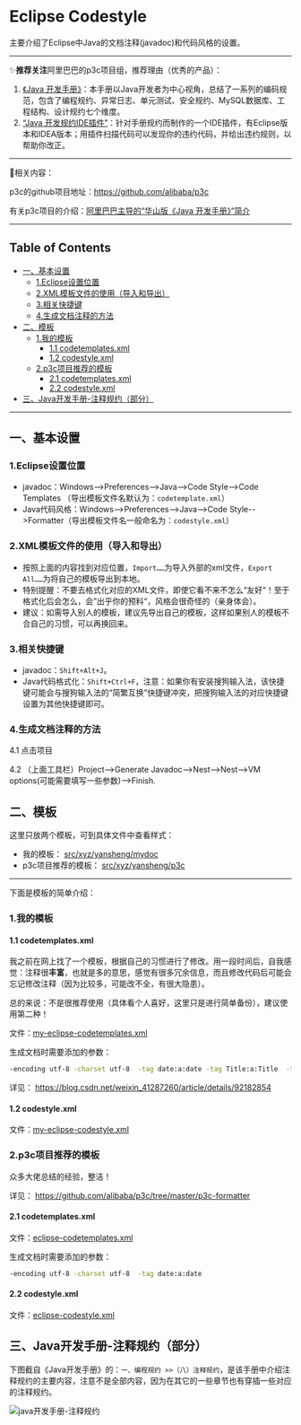 # Eclipse Codestyle

主要介绍了Eclipse中Java的文档注释(javadoc)和代码风格的设置。

---
:sparkles:**推荐关注**阿里巴巴的p3c项目组，推荐理由（优秀的产品）：
1. [《Java 开发手册》](<https://github.com/alibaba/p3c/blob/master/阿里巴巴Java开发手册（华山版）.pdf>)：本手册以Java开发者为中心视角，总结了一系列的编码规范，包含了编程规约、异常日志、单元测试、安全规约、MySQL数据库、工程结构、设计规约七个维度。
2. [“Java 开发规约IDE插件”](https://github.com/alibaba/p3c)：针对手册规约而制作的一个IDE插件，有Eclipse版本和IDEA版本；用插件扫描代码可以发现你的违约代码，并给出违约规则，以帮助你改正。

---

:link:相关内容：

p3c的github项目地址：<https://github.com/alibaba/p3c>

有关p3c项目的介绍：[阿里巴巴主导的“华山版《Java 开发手册》”简介](<https://blog.csdn.net/weixin_41287260/article/details/92185040>)

---

## Table of Contents

* [一、基本设置](#%E4%B8%80%E5%9F%BA%E6%9C%AC%E8%AE%BE%E7%BD%AE)
  * [1\.Eclipse设置位置](#1eclipse%E8%AE%BE%E7%BD%AE%E4%BD%8D%E7%BD%AE)
  * [2\.XML模板文件的使用（导入和导出）](#2xml%E6%A8%A1%E6%9D%BF%E6%96%87%E4%BB%B6%E7%9A%84%E4%BD%BF%E7%94%A8%E5%AF%BC%E5%85%A5%E5%92%8C%E5%AF%BC%E5%87%BA)
  * [3\.相关快捷键](#3%E7%9B%B8%E5%85%B3%E5%BF%AB%E6%8D%B7%E9%94%AE)
  * [4\.生成文档注释的方法](#4%E7%94%9F%E6%88%90%E6%96%87%E6%A1%A3%E6%B3%A8%E9%87%8A%E7%9A%84%E6%96%B9%E6%B3%95)
* [二、模板](#%E4%BA%8C%E6%A8%A1%E6%9D%BF)
  * [1\.我的模板](#1%E6%88%91%E7%9A%84%E6%A8%A1%E6%9D%BF)
    * [1\.1  codetemplates\.xml](#11--codetemplatesxml)
    * [1\.2  codestyle\.xml](#12--codestylexml)
  * [2\.p3c项目推荐的模板](#2p3c%E9%A1%B9%E7%9B%AE%E6%8E%A8%E8%8D%90%E7%9A%84%E6%A8%A1%E6%9D%BF)
    * [2\.1  codetemplates\.xml](#21--codetemplatesxml)
    * [2\.2  codestyle\.xml](#22--codestylexml)
* [三、Java开发手册\-注释规约（部分）](#%E4%B8%89java%E5%BC%80%E5%8F%91%E6%89%8B%E5%86%8C-%E6%B3%A8%E9%87%8A%E8%A7%84%E7%BA%A6%E9%83%A8%E5%88%86)

---

## 一、基本设置

### 1.Eclipse设置位置

- javadoc：Windows-->Preferences-->Java-->Code Style-->Code Templates （导出模板文件名默认为：`codetemplate.xml`）
- Java代码风格：Windows-->Preferences-->Java-->Code Style-->Formatter（导出模板文件名一般命名为：`codestyle.xml`）

### 2.XML模板文件的使用（导入和导出）

- 按照上面的内容找到对应位置，`Import……`为导入外部的xml文件，`Export All……`为将自己的模板导出到本地。
- 特别提醒：不要去格式化对应的XML文件，即使它看不来不怎么“友好“！至于格式化后会怎么，会”出乎你的预料“，风格会很奇怪的（亲身体会）。
- 建议：如需导入别人的模板，建议先导出自己的模板，这样如果别人的模板不合自己的习惯，可以再换回来。

### 3.相关快捷键

- javadoc：`Shift+Alt+J`。
- Java代码格式化：`Shift+Ctrl+F`，注意：如果你有安装搜狗输入法，该快捷键可能会与搜狗输入法的“简繁互换”快捷键冲突，把搜狗输入法的对应快捷键设置为其他快捷键即可。

### 4.生成文档注释的方法

4.1 点击项目

4.2 （上面工具栏）Project-->Generate Javadoc-->Nest-->Nest-->VM options(可能需要填写一些参数)-->Finish.

## 二、模板

这里只放两个模板，可到具体文件中查看样式：
- 我的模板： [src/xyz/yansheng/mydoc](https://github.com/yansheng836/eclipse-codestyle/tree/master/src/xyz/yansheng/mydoc) 
- p3c项目推荐的模板： [src/xyz/yansheng/p3c](https://github.com/yansheng836/eclipse-codestyle/tree/master/src/xyz/yansheng/p3c) 

---
下面是模板的简单介绍：

### 1.我的模板

#### 1.1  codetemplates.xml

我之前在网上找了一个模板，根据自己的习惯进行了修改。用一段时间后，自我感觉：注释很**丰富**，也就是多的意思，感觉有很多冗余信息，而且修改代码后可能会忘记修改注释（因为比较多，可能改不全，有很大隐患）。

总的来说：不是很推荐使用（具体看个人喜好，这里只是进行简单备份），建议使用第二种！

文件：[my-eclipse-codetemplates.xml](https://github.com/yansheng836/eclipse-codestyle/tree/master/codestyle/my-eclipse-codetemplates.xml)

生成文档时需要添加的参数：

```bash
-encoding utf-8 -charset utf-8  -tag date:a:date -tag Title:a:Title  -tag Description:a:Description -tag Fields:a:Fields
```

详见： <https://blog.csdn.net/weixin_41287260/article/details/92182854>

#### 1.2  codestyle.xml

文件：[my-eclipse-codestyle.xml](https://github.com/yansheng836/eclipse-codestyle/tree/master/codestyle/my-eclipse-codestyle.xml)

### 2.p3c项目推荐的模板

众多大佬总结的经验，整洁！

详见： <https://github.com/alibaba/p3c/tree/master/p3c-formatter>

#### 2.1  codetemplates.xml

文件：[eclipse-codetemplates.xml](https://github.com/yansheng836/eclipse-codestyle/tree/master/codestyle/p3c-formatter/eclipse-codetemplate.xml)

生成文档时需要添加的参数：

```bash
-encoding utf-8 -charset utf-8  -tag date:a:date
```

#### 2.2  codestyle.xml

文件：[eclipse-codestyle.xml](https://github.com/yansheng836/eclipse-codestyle/tree/master/codestyle/p3c-formatter/eclipse-codestyle.xml)

## 三、Java开发手册-注释规约（部分）

下图截自《Java开发手册》的：`一、编程规约 >>（八）注释规约`，是该手册中介绍注释规约的主要内容，注意不是全部内容，因为在其它的一些章节也有穿插一些对应的注释规约。

![java开发手册-注释规约](https://s2.ax1x.com/2019/09/04/nZnjMj.jpg)
